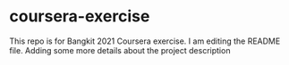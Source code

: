 # coursera-exercise
This repo is for Bangkit 2021 Coursera exercise.
I am editing the README file. Adding some more details about the project description
